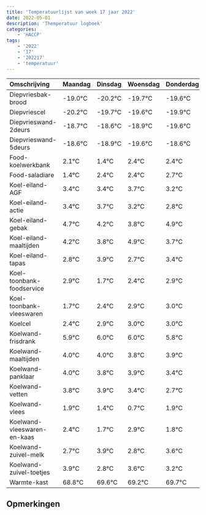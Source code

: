 ```yaml
---
title: 'Temperatuurlijst van week 17 jaar 2022'
date: 2022-05-01
description: 'Themperatuur logboek'
categories:
    - 'HACCP'
tags:
    - '2022'
    - '17'
    - '202217'
    - 'temperatuur'
---
```

|Omschrijving|Maandag|Dinsdag|Woensdag|Donderdag|Vrijdag|Zaterdag|Zondag|
|:---|:---|:---|:---|:---|:---|:---|:---|
|Diepvriesbak-brood|-19.0°C|-20.2°C|-19.7°C|-19.6°C|-19.9°C|-20.6°C|-19.6°C|
|Diepvriescel|-20.2°C|-19.7°C|-19.6°C|-19.9°C|-20.6°C|-19.6°C|-19.6°C|
|Diepvrieswand-2deurs|-18.7°C|-18.6°C|-18.9°C|-19.6°C|-18.6°C|-18.6°C|-18.3°C|
|Diepvrieswand-5deurs|-18.6°C|-18.9°C|-19.6°C|-18.6°C|-18.6°C|-18.3°C|-18.8°C|
|Food-koelwerkbank|2.1°C|1.4°C|2.4°C|2.4°C|2.7°C|2.2°C|1.8°C|
|Food-saladiare|1.4°C|2.4°C|2.4°C|2.7°C|2.2°C|1.8°C|2.9°C|
|Koel-eiland-AGF|3.4°C|3.4°C|3.7°C|3.2°C|2.8°C|3.9°C|2.7°C|
|Koel-eiland-actie|3.4°C|3.7°C|3.2°C|2.8°C|3.9°C|2.7°C|3.4°C|
|Koel-eiland-gebak|4.7°C|4.2°C|3.8°C|4.9°C|3.7°C|4.4°C|4.9°C|
|Koel-eiland-maaltijden|4.2°C|3.8°C|4.9°C|3.7°C|4.4°C|4.9°C|5.0°C|
|Koel-eiland-tapas|2.8°C|3.9°C|2.7°C|3.4°C|3.9°C|4.0°C|4.0°C|
|Koel-toonbank-foodservice|2.9°C|1.7°C|2.4°C|2.9°C|3.0°C|3.0°C|2.8°C|
|Koel-toonbank-vleeswaren|1.7°C|2.4°C|2.9°C|3.0°C|3.0°C|2.8°C|2.9°C|
|Koelcel|2.4°C|2.9°C|3.0°C|3.0°C|2.8°C|2.9°C|2.4°C|
|Koelwand-frisdrank|5.9°C|6.0°C|6.0°C|5.8°C|5.9°C|5.4°C|4.7°C|
|Koelwand-maaltijden|4.0°C|4.0°C|3.8°C|3.9°C|3.4°C|2.7°C|3.9°C|
|Koelwand-panklaar|4.0°C|3.8°C|3.9°C|3.4°C|2.7°C|3.9°C|2.8°C|
|Koelwand-vetten|3.8°C|3.9°C|3.4°C|2.7°C|3.9°C|2.8°C|3.6°C|
|Koelwand-vlees|1.9°C|1.4°C|0.7°C|1.9°C|0.8°C|1.6°C|1.2°C|
|Koelwand-vleeswaren-en-kaas|2.4°C|1.7°C|2.9°C|1.8°C|2.6°C|2.2°C|2.7°C|
|Koelwand-zuivel-melk|2.7°C|3.9°C|2.8°C|3.6°C|3.2°C|3.7°C|4.0°C|
|Koelwand-zuivel-toetjes|3.9°C|2.8°C|3.6°C|3.2°C|3.7°C|4.0°C|3.4°C|
|Warmte-kast|68.8°C|69.6°C|69.2°C|69.7°C|70.0°C|69.4°C|69.4°C|

## Opmerkingen


